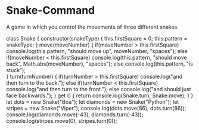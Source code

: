 # Snake-Command
A game in which you control the movements of three different snakes.

class Snake {
  constructor(snakeType) {
    this.firstSquare = 0;
    this.pattern = snakeType;
  }
  move(moveNumber) {
    if(moveNumber > this.firstSquare) console.log(this.pattern, "should move up", moveNumber, "spaces");
    else if(moveNumber < this.firstSquare) console.log(this.pattern, "should move back", Math.abs(moveNumber), "spaces");
    else console.log(this.pattern, "is stuck");  
  }
  turn(turnNumber) {
    if(turnNumber > this.firstSquare) console.log("and then turn to the back.");
    else if(turnNumber < this.firstSquare) console.log("and then turn to the front.");
    else console.log("and should just face backwards.");
  }
    get () {
    return console.log(Snake.turn, Snake.move); 
  }
} 
let dots = new Snake("Boa");
let diamonds = new Snake("Python");
let stripes = new Snake("Viper");
console.log(dots.move(86), dots.turn(86));
console.log(diamonds.move(-43), diamonds.turn(-43));
console.log(stripes.move(0), stripes.turn(0));

